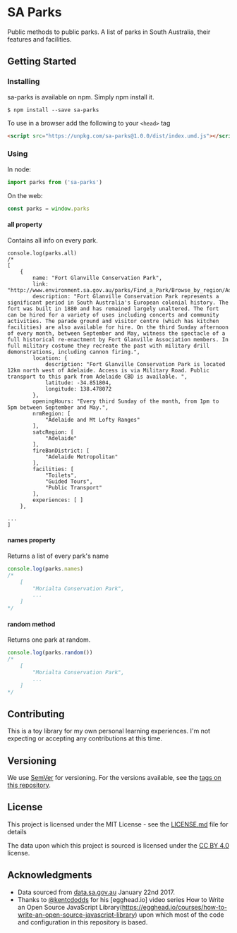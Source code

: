 # SA Parks

Public methods to public parks. A list of parks in South Australia, their features and facilities.

## Getting Started

### Installing

sa-parks is available on npm. Simply npm install it.

```
$ npm install --save sa-parks
```

To use in a browser add the following to your ```<head>``` tag
```html
<script src="https://unpkg.com/sa-parks@1.0.0/dist/index.umd.js"></script>
```

### Using
In node:
```javascript
import parks from ('sa-parks')
```

On the web:
```javascript
const parks = window.parks
```

#### all property
Contains all info on every park.
```
console.log(parks.all)
/*
[
    {
        name: "Fort Glanville Conservation Park",
        link: "http://www.environment.sa.gov.au/parks/Find_a_Park/Browse_by_region/Adelaide/Fort_Glanville_Conservation_Park",
        description: "Fort Glanville Conservation Park represents a significant period in South Australia's European colonial history. The fort was built in 1880 and has remained largely unaltered. The fort can be hired for a variety of uses including concerts and community activities. The parade ground and visitor centre (which has kitchen facilities) are also available for hire. On the third Sunday afternoon of every month, between September and May, witness the spectacle of a full historical re-enactment by Fort Glanville Association members. In full military costume they recreate the past with military drill demonstrations, including cannon firing.",
        location: {
            description: "Fort Glanville Conservation Park is located 12km north west of Adelaide. Access is via Military Road. Public transport to this park from Adelaide CBD is available. ",
            latitude: -34.851804,
            longitude: 138.478072
        },
        openingHours: "Every third Sunday of the month, from 1pm to 5pm between September and May.",
        nrmRegion: [
            "Adelaide and Mt Lofty Ranges"
        ],
        satcRegion: [
            "Adelaide"
        ],
        fireBanDistrict: [
            "Adelaide Metropolitan"
        ],
        facilities: [
            "Toilets",
            "Guided Tours",
            "Public Transport"
        ],
        experiences: [ ]
    },

...
]
```

#### names property
Returns a list of every park's name
```javascript
console.log(parks.names)
/*
    [
        "Morialta Conservation Park",
        ...
    ]
*/
```

#### random method
Returns one park at random.
```javascript
console.log(parks.random())
/*
    [
        "Morialta Conservation Park",
        ...
    ]
*/
```


## Contributing

This is a toy library for my own personal learning experiences. I'm not expecting or accepting any contributions at this time.

## Versioning

We use [SemVer](http://semver.org/) for versioning. For the versions available, see the [tags on this repository](https://github.com/your/project/tags). 

## License

This project is licensed under the MIT License - see the [LICENSE.md](LICENSE.md) file for details

The data upon which this project is sourced is licensed under the [CC BY 4.0](https://creativecommons.org/licenses/by/4.0/) license.

## Acknowledgments

* Data sourced from [data.sa.gov.au](https://data.sa.gov.au/data/dataset/919a3d26-e150-4282-8c30-2e090287b9b3/resource/4aec8622-c685-4484-bb83-18cda3f30959/download/cuserstdaleydocumentsparkslisting.json) January 22nd 2017.
* Thanks to [@kentcdodds](https://github.com/kentcdodds) for his [egghead.io] video series How to Write an Open Source JavaScript Library(https://egghead.io/courses/how-to-write-an-open-source-javascript-library) upon which most of the code and configuration in this repository is based.
